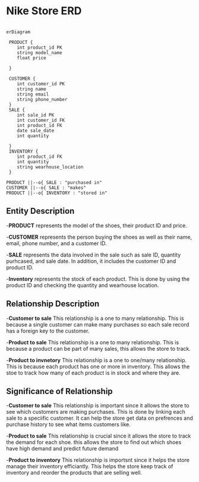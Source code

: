 # Nike Store ERD 

```mermaid

erDiagram

 PRODUCT {
    int product_id PK
    string model_name
    float price 

 }
 
 CUSTOMER {
    int customer_id PK
    string name 
    string email 
    string phone_number
 }
 SALE {
    int sale_id PK 
    int customer_id FK
    int product_id FK 
    date sale_date
    int quantity 

 }
 INVENTORY {
    int product_id FK 
    int quantity
    string wearhouse_location
 }

PRODUCT ||--o{ SALE : "purchased in"
CUSTOMER ||--o{ SALE : "makes"
PRODUCT ||--o{ INVENTORY : "stored in"

```
## Entity Description 
-**PRODUCT** represents the model of the shoes, their product ID and price. 

-**CUSTOMER** represents the person buying the shoes as well as their name, email, phone number, and a customer ID. 

-**SALE** represents the data involved in the sale such as sale ID, quantity purhcased, and sale date. In addition, it includes the customer ID and product ID.

-**Inventory** represents the stock of each product. This is done by using the product ID and checking the quantity and wearhouse location. 

## Relationship Description 
-**Customer to sale** This relationship is a one to many relationship. This is because a single customer can make many purchases so each sale record has a foreign key to the customer.

-**Product to sale** This relationship is a one to many relationship. This is because a product can be part of many sales, this allows the store to track.

-**Product to invnetory** This relationship is a one to one/many relationship. This is because each product has one or more in inventory. This allows the stoe to track how many of each product is in stock and where they are. 

## Significance of Relationship

-**Customer to sale** This relationship is important since it allows the store to see which customers are making purchases. This is done by linking each sale to a speciific customer. It can help the store get data on prefrences and purchase history to see what items customers like. 

-**Product to sale** This relationship is crucial since it allows the store to track the demand for each shoe. this allows the store to find out which shoes have high demand and predict future demand

-**Product to inventory** This relationship is importsnt since it helps the store manage their inventory efficiantly. This helps the store keep track of inventory and reorder the products that are selling well. 
 
